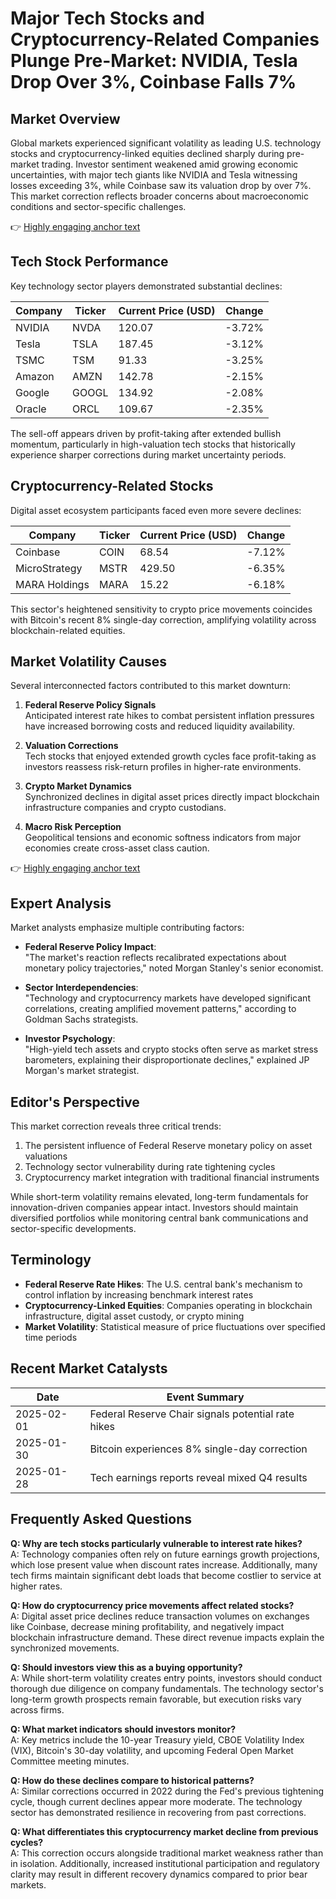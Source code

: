 # Major Tech Stocks and Cryptocurrency-Related Companies Plunge Pre-Market: NVIDIA, Tesla Drop Over 3%, Coinbase Falls 7%

## Market Overview

Global markets experienced significant volatility as leading U.S. technology stocks and cryptocurrency-linked equities declined sharply during pre-market trading. Investor sentiment weakened amid growing economic uncertainties, with major tech giants like NVIDIA and Tesla witnessing losses exceeding 3%, while Coinbase saw its valuation drop by over 7%. This market correction reflects broader concerns about macroeconomic conditions and sector-specific challenges.

👉 [Highly engaging anchor text](https://bit.ly/okx-bonus)

## Tech Stock Performance

Key technology sector players demonstrated substantial declines:

| Company       | Ticker | Current Price (USD) | Change |
|---------------|--------|---------------------|--------|
| NVIDIA        | NVDA   | 120.07              | -3.72% |
| Tesla         | TSLA   | 187.45              | -3.12% |
| TSMC          | TSM    | 91.33               | -3.25% |
| Amazon        | AMZN   | 142.78              | -2.15% |
| Google        | GOOGL  | 134.92              | -2.08% |
| Oracle        | ORCL   | 109.67              | -2.35% |

The sell-off appears driven by profit-taking after extended bullish momentum, particularly in high-valuation tech stocks that historically experience sharper corrections during market uncertainty periods.

## Cryptocurrency-Related Stocks

Digital asset ecosystem participants faced even more severe declines:

| Company                | Ticker | Current Price (USD) | Change  |
|------------------------|--------|---------------------|---------|
| Coinbase                | COIN   | 68.54               | -7.12%  |
| MicroStrategy           | MSTR   | 429.50              | -6.35%  |
| MARA Holdings           | MARA   | 15.22               | -6.18%  |

This sector's heightened sensitivity to crypto price movements coincides with Bitcoin's recent 8% single-day correction, amplifying volatility across blockchain-related equities.

## Market Volatility Causes

Several interconnected factors contributed to this market downturn:

1. **Federal Reserve Policy Signals**  
   Anticipated interest rate hikes to combat persistent inflation pressures have increased borrowing costs and reduced liquidity availability.

2. **Valuation Corrections**  
   Tech stocks that enjoyed extended growth cycles face profit-taking as investors reassess risk-return profiles in higher-rate environments.

3. **Crypto Market Dynamics**  
   Synchronized declines in digital asset prices directly impact blockchain infrastructure companies and crypto custodians.

4. **Macro Risk Perception**  
   Geopolitical tensions and economic softness indicators from major economies create cross-asset class caution.

👉 [Highly engaging anchor text](https://bit.ly/okx-bonus)

## Expert Analysis

Market analysts emphasize multiple contributing factors:

- **Federal Reserve Policy Impact**:  
  "The market's reaction reflects recalibrated expectations about monetary policy trajectories," noted Morgan Stanley's senior economist.

- **Sector Interdependencies**:  
  "Technology and cryptocurrency markets have developed significant correlations, creating amplified movement patterns," according to Goldman Sachs strategists.

- **Investor Psychology**:  
  "High-yield tech assets and crypto stocks often serve as market stress barometers, explaining their disproportionate declines," explained JP Morgan's market strategist.

## Editor's Perspective

This market correction reveals three critical trends:  
1. The persistent influence of Federal Reserve monetary policy on asset valuations  
2. Technology sector vulnerability during rate tightening cycles  
3. Cryptocurrency market integration with traditional financial instruments  

While short-term volatility remains elevated, long-term fundamentals for innovation-driven companies appear intact. Investors should maintain diversified portfolios while monitoring central bank communications and sector-specific developments.

## Terminology

- **Federal Reserve Rate Hikes**: The U.S. central bank's mechanism to control inflation by increasing benchmark interest rates  
- **Cryptocurrency-Linked Equities**: Companies operating in blockchain infrastructure, digital asset custody, or crypto mining  
- **Market Volatility**: Statistical measure of price fluctuations over specified time periods  

## Recent Market Catalysts

| Date       | Event Summary                                  |
|------------|------------------------------------------------|
| 2025-02-01 | Federal Reserve Chair signals potential rate hikes |
| 2025-01-30 | Bitcoin experiences 8% single-day correction    |
| 2025-01-28 | Tech earnings reports reveal mixed Q4 results   |

## Frequently Asked Questions

**Q: Why are tech stocks particularly vulnerable to interest rate hikes?**  
A: Technology companies often rely on future earnings growth projections, which lose present value when discount rates increase. Additionally, many tech firms maintain significant debt loads that become costlier to service at higher rates.

**Q: How do cryptocurrency price movements affect related stocks?**  
A: Digital asset price declines reduce transaction volumes on exchanges like Coinbase, decrease mining profitability, and negatively impact blockchain infrastructure demand. These direct revenue impacts explain the synchronized movements.

**Q: Should investors view this as a buying opportunity?**  
A: While short-term volatility creates entry points, investors should conduct thorough due diligence on company fundamentals. The technology sector's long-term growth prospects remain favorable, but execution risks vary across firms.

**Q: What market indicators should investors monitor?**  
A: Key metrics include the 10-year Treasury yield, CBOE Volatility Index (VIX), Bitcoin's 30-day volatility, and upcoming Federal Open Market Committee meeting minutes.

**Q: How do these declines compare to historical patterns?**  
A: Similar corrections occurred in 2022 during the Fed's previous tightening cycle, though current declines appear more moderate. The technology sector has demonstrated resilience in recovering from past corrections.

**Q: What differentiates this cryptocurrency market decline from previous cycles?**  
A: This correction occurs alongside traditional market weakness rather than in isolation. Additionally, increased institutional participation and regulatory clarity may result in different recovery dynamics compared to prior bear markets.